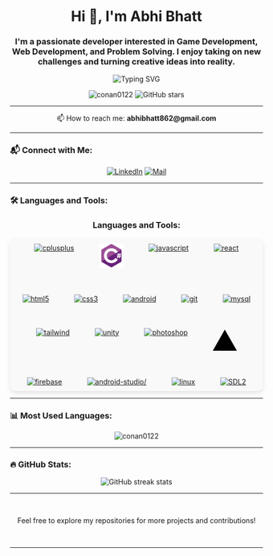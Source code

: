 <h1 align="center">Hi 👋, I'm Abhi Bhatt</h1>
<h3 align="center">I'm a passionate developer interested in Game Development, Web Development, and Problem Solving. I enjoy taking on new challenges and turning creative ideas into reality.</h3>

<p align="center">
  <img src="https://readme-typing-svg.herokuapp.com?font=Fira+Code&size=20&duration=3000&pause=1000&color=2F80ED&center=true&vCenter=true&width=435&lines=I+love+Building+Games+%26+Web+Apps;Game+Dev+%7C+Web+Dev+%7C+Problem+Solving;" alt="Typing SVG" />
</p>

<p align="center">
  <img src="https://komarev.com/ghpvc/?username=conan0122&label=Profile%20views&color=0e75b6&style=flat" alt="conan0122" />
  <img alt="GitHub stars" src="https://img.shields.io/github/stars/conan0122?style=social" />
</p>

---

<p align="center">📫 How to reach me: <strong>abhibhatt862@gmail.com</strong></p>

---

### 📬 Connect with Me:

<p align="center">
  <a href="https://www.linkedin.com/in/abhiBhatt2201/" target="_blank"><img align="center" src="https://img.icons8.com/color/48/000000/linkedin.png" alt="LinkedIn" /></a>
  <a href="mailto:abhibhatt862@gmail.com" target="_blank"><img align="center" src="https://img.icons8.com/fluency/48/000000/apple-mail.png" alt="Mail" /></a>
</p>

---

### 🛠 Languages and Tools:

<h3 align="center">Languages and Tools:</h3>
<div align="center" style="background-color: #f9f9f9; padding: 10px; border-radius: 10px; box-shadow: 0 4px 8px rgba(0,0,0,0.1);">
  <div style="display: flex; flex-wrap: wrap; justify-content: center; gap: 50px;">
    <a href="https://www.w3schools.com/cpp/" target="_blank" rel="noreferrer">
      <img src="https://img.icons8.com/color/48/000000/c-plus-plus-logo.png" alt="cplusplus" />
    </a>
    <a href="https://www.w3schools.com/cs/" target="_blank" rel="noreferrer">
      <img src="https://raw.githubusercontent.com/devicons/devicon/master/icons/csharp/csharp-original.svg" alt="csharp" width="48" height="48"/> 
    </a>
    <a href="https://developer.mozilla.org/en-US/docs/Web/JavaScript" target="_blank" rel="noreferrer">
      <img src="https://img.icons8.com/color/48/000000/javascript.png" alt="javascript" />
    </a>
    <a href="https://reactjs.org/" target="_blank" rel="noreferrer">
      <img src="https://img.icons8.com/color/48/000000/react-native.png" alt="react" />
    </a>
    <a href="https://www.w3.org/html/" target="_blank" rel="noreferrer">
      <img src="https://img.icons8.com/color/48/000000/html-5.png" alt="html5" />
    </a>
    <a href="https://www.w3schools.com/css/" target="_blank" rel="noreferrer">
      <img src="https://img.icons8.com/color/48/000000/css3.png" alt="css3" />
    </a>
    <a href="https://developer.android.com" target="_blank" rel="noreferrer">
      <img src="https://img.icons8.com/fluency/48/000000/android-os.png" alt="android" />
    </a>
    <a href="https://git-scm.com/" target="_blank" rel="noreferrer">
      <img src="https://img.icons8.com/color/48/000000/git.png" alt="git" />
    </a>
    <!-- Second line of logos starts here -->
    <a href="https://www.mysql.com/" target="_blank" rel="noreferrer">
      <img src="https://img.icons8.com/color/48/000000/mysql-logo.png" alt="mysql" />
    </a>
    <a href="https://tailwindcss.com/" target="_blank" rel="noreferrer">
      <img src="https://img.icons8.com/color/48/000000/tailwindcss.png" alt="tailwind" />
    </a>
    <a href="https://unity.com/" target="_blank" rel="noreferrer">
      <img src="https://img.icons8.com/color/48/000000/unity.png" alt="unity" />
    </a>
    <a href="https://www.photoshop.com/en" target="_blank" rel="noreferrer">
      <img src="https://img.icons8.com/color/48/000000/adobe-photoshop.png" alt="photoshop" />
    </a>
    <a href="https://vercel.com/" target="_blank" rel="noreferrer">
        <svg xmlns="http://www.w3.org/2000/svg" viewBox="0 0 16 16" width="48" height="48" fill="black" style="display: inline-block; vertical-align: middle;"><path fill-rule="evenodd" clip-rule="evenodd" d="M8 1L16 15H0L8 1Z"></path></svg>
    </a>
    <a href="https://firebase.google.com/" target="_blank" rel="noreferrer">
      <img src="https://img.icons8.com/color/48/000000/firebase.png" alt="firebase" />
    </a>
    <a href="https://developer.android.com/studio" target="_blank" rel="noreferrer">
        <img src="https://upload.wikimedia.org/wikipedia/commons/thumb/5/51/Android_Studio_Logo_2024.svg/90px-Android_Studio_Logo_2024.svg.png" width="48" height="48" alt=android-studio/>
    </a>
    <a href="https://www.linux.org/" target="_blank" rel="noreferrer">
      <img src="https://img.icons8.com/color/48/000000/linux.png" alt="linux" />
    </a>
    <a href="https://www.libsdl.org/" target="_blank" rel="noreferrer">
      <img src="https://www.libsdl.org/media/SDL_logo.png" width="48" height="48" alt="SDL2" />
    </a>
  </div>
</div>


---

### 📊 Most Used Languages:

<p align="center">
  <img src="https://github-readme-stats.vercel.app/api/top-langs?username=conan0122&show_icons=true&locale=en&layout=compact&theme=radical" alt="conan0122" />
</p>

---

### 🔥 GitHub Stats:

<p align="center">
  <img src="https://github-readme-streak-stats.herokuapp.com/?user=conan0122&theme=radical" alt="GitHub streak stats" />
</p>

---

<br>

<p align= "center"> Feel free to explore my repositories for more projects and contributions!</p>

<br>

---
